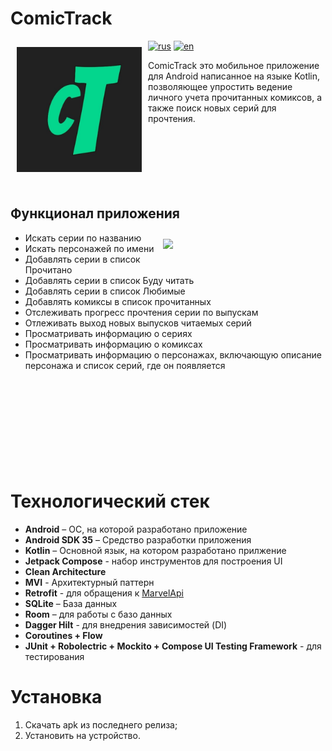 # ComicTrack

[<img src="app/src/main/ic_launcher-playstore.png" align="left"
width="200" hspace="10" vspace="10">](app/src/main/ic_launcher-playstore.png)

[![rus](https://img.shields.io/badge/lang-ru-green.svg)](https://github.com/Leturgone/ComicTracker/blob/main/README.md)
[![en](https://img.shields.io/badge/lang-en-red.svg)](https://github.com/Leturgone/ComicTracker/blob/main/README-en.md)

ComicTrack это мобильное приложение для Android написанное на языке Kotlin, позволяющее упростить ведение личного учета прочитанных комиксов, а также поиск новых серий для прочтения.<br>
<br><br><br><br><br><br>

## Функционал приложения

<img src="/demo.gif" align="right" width="250" hspace="10" vspace="10"/>

- Искать серии по названию
-  Искать персонажей по имени
-  Добавлять серии в список Прочитано
-  Добавлять серии в список Буду читать
-  Добавлять серии в список Любимые
-  Добавлять комиксы в список прочитанных
-  Отслеживать прогресс прочтения серии по выпускам
-  Отлеживать выход новых выпусков читаемых серий
-  Просматривать информацию о сериях
-  Просматривать информацию о комиксах
-  Просматривать информацию о персонажах, включающую описание персонажа и список серий, где он появляется
<br><br><br><br><br><br><br><br><br><br>

# Технологический стек
- **Android** – ОС, на которой разработано приложение
- **Android SDK 35** – Средство разработки приложения
- **Kotlin** – Основной язык, на котором разработано прилжение
- **Jetpack Compose** - набор инструментов для построения UI
- **Clean Architecture**
- **MVI** - Архитектурный паттерн
- **Retrofit** - для обращения к [MarvelApi](http://developer.marvel.com/)
- **SQLite** – База данных
- **Room** – для работы с базо данных
- **Dagger Hilt** - для внедрения зависимостей (DI)  
- **Coroutines + Flow**
- **JUnit + Robolectric + Mockito + Compose UI Testing Framework** - для тестирования

# Установка
1. Скачать apk из последнего релиза;
2. Установить на устройство.
